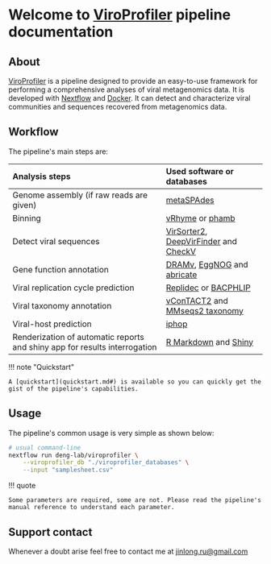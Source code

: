 # Welcome to <u>ViroProfiler</u> pipeline documentation

## About

[ViroProfiler](https://github.com/deng-lab/viroprofiler) is a pipeline designed to provide an easy-to-use framework for performing a comprehensive analyses of viral metagenomics data. It is developed with [Nextflow](https://www.nextflow.io/docs/latest/index.html) and [Docker](https://www.docker.com/). It can detect and characterize viral communities and sequences recovered from metagenomics data.

## Workflow

The pipeline's main steps are:

| Analysis steps | Used software or databases |
| :------------- | :------------------------- |
| Genome assembly (if raw reads are given) | [metaSPAdes](https://github.com/ablab/spades) |
| Binning | [vRhyme](https://github.com/AnantharamanLab/vRhyme) or [phamb](https://github.com/RasmussenLab/phamb) |
| Detect viral sequences | [VirSorter2](https://github.com/jiarong/VirSorter2), [DeepVirFinder](https://github.com/jessieren/DeepVirFinder) and [CheckV](https://bitbucket.org/berkeleylab/checkv/src/master/) |
| Gene function annotation | [DRAMv](https://github.com/WrightonLabCSU/DRAM), [EggNOG](http://eggnog5.embl.de/) and [abricate](https://github.com/tseemann/abricate) |
| Viral replication cycle prediction | [Replidec](https://github.com/deng-lab/Replidec) or [BACPHLIP](https://github.com/adamhockenberry/bacphlip) |
| Viral taxonomy annotation | [vConTACT2](https://bitbucket.org/MAVERICLab/vcontact2) and [MMseqs2 taxonomy](https://github.com/soedinglab/MMseqs2) |
| Viral-host prediction | [iphop](https://bitbucket.org/srouxjgi/iphop) |
| Renderization of automatic reports and shiny app for results interrogation | [R Markdown](https://rmarkdown.rstudio.com/) and [Shiny](https://shiny.rstudio.com/) |

!!! note "Quickstart"

    A [quickstart](quickstart.md#) is available so you can quickly get the gist of the pipeline's capabilities.


## Usage

The pipeline's common usage is very simple as shown below:

```bash
# usual command-line
nextflow run deng-lab/viroprofiler \
    --viroprofiler_db "./viroprofiler_databases" \
    --input "samplesheet.csv"
```

!!! quote

    Some parameters are required, some are not. Please read the pipeline's manual reference to understand each parameter.

## Support contact

Whenever a doubt arise feel free to contact me at jinlong.ru@gmail.com